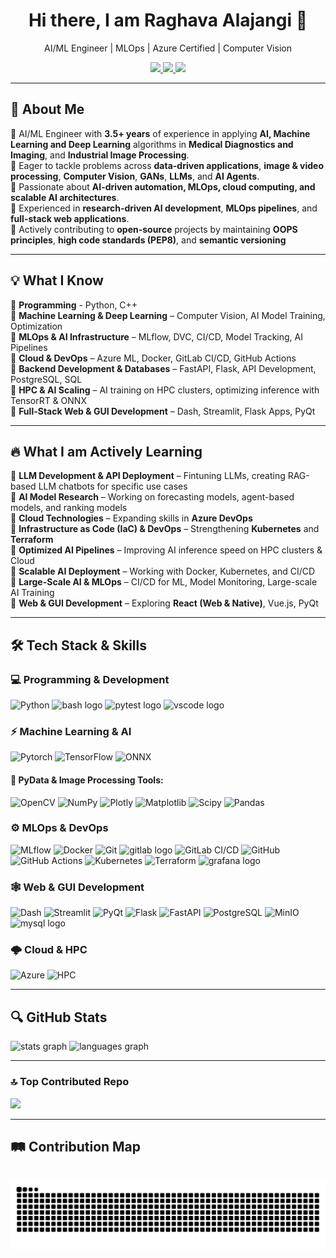 <h1 align="center">Hi there, I am Raghava Alajangi 👋</h1>
<p align="center">
AI/ML Engineer | MLOps | Azure Certified | Computer Vision 
</p>

<p align="center">
  <a href="https://www.linkedin.com/in/raghavaalajangi/">
    <img src="https://img.shields.io/badge/LinkedIn-Connect-blue?style=for-the-badge&logo=linkedin" />  
  </a>
  <a href="mailto:raghava.alajangi95@gmail.com">
    <img src="https://img.shields.io/badge/Gmail-Contact-informational?style=for-the-badge&logo=gmail" />  
  </a>
  <a href="https://yourportfolio.com">
    <img src="https://img.shields.io/badge/Portfolio-View-red?style=for-the-badge&logo=vercel" />
  </a>
</p>

---

## 🚀 About Me
🔹 AI/ML Engineer with **3.5+ years** of experience in applying **AI, Machine Learning and Deep Learning** algorithms in **Medical Diagnostics and Imaging**, and **Industrial Image Processing**.  
🔹 Eager to tackle problems across **data-driven applications**, **image & video processing**, **Computer Vision**, **GANs**, **LLMs**, and **AI Agents**.   
🔹 Passionate about **AI-driven automation, **MLOps**, cloud computing, and scalable AI architectures**.  
🔹 Experienced in **research-driven AI development**, **MLOps pipelines**, and **full-stack web applications**.  
🔹 Actively contributing to **open-source** projects by maintaining **OOPS principles**, **high code standards (PEP8)**, and **semantic versioning**   

---

## 💡 What I Know   
🔹 **Programming** - Python, C++  
🔹 **Machine Learning & Deep Learning** – Computer Vision, AI Model Training, Optimization  
🔹 **MLOps & AI Infrastructure** – MLflow, DVC, CI/CD, Model Tracking, AI Pipelines   
🔹 **Cloud & DevOps** – Azure ML, Docker, GitLab CI/CD, GitHub Actions      
🔹 **Backend Development & Databases** – FastAPI, Flask, API Development, PostgreSQL, SQL   
🔹 **HPC & AI Scaling** – AI training on HPC clusters, optimizing inference with TensorRT & ONNX   
🔹 **Full-Stack Web & GUI Development** – Dash, Streamlit, Flask Apps, PyQt   

---

## 🔥 What I am Actively Learning         
🔹 **LLM Development & API Deployment** – Fintuning LLMs, creating RAG-based LLM chatbots for specific use cases     
🔹 **AI Model Research** – Working on forecasting models, agent-based models, and ranking models      
🔹 **Cloud Technologies** – Expanding skills in **Azure DevOps**      
🔹 **Infrastructure as Code (IaC) & DevOps** – Strengthening **Kubernetes** and **Terraform**      
🔹 **Optimized AI Pipelines** – Improving AI inference speed on HPC clusters & Cloud       
🔹 **Scalable AI Deployment** – Working with Docker, Kubernetes, and CI/CD    
🔹 **Large-Scale AI & MLOps** – CI/CD for ML, Model Monitoring, Large-scale AI Training   
🔹 **Web & GUI Development** – Exploring **React (Web & Native)**, Vue.js, PyQt    

---

## 🛠️ Tech Stack & Skills

### 💻 **Programming & Development**
![Python](https://img.shields.io/badge/Python-3776AB?style=for-the-badge&logo=python&logoColor=white)
<img src="https://img.shields.io/badge/GNU Bash-4EAA25?logo=gnubash&logoColor=white&style=for-the-badge" height="28" alt="bash logo"  />
<img src="https://img.shields.io/badge/Pytest-0A9EDC?logo=pytest&logoColor=white&style=for-the-badge" height="28" alt="pytest logo"  />
<img src="https://img.shields.io/badge/Visual Studio Code-007ACC?logo=visualstudiocode&logoColor=white&style=for-the-badge" height="28" alt="vscode logo"  />

### ⚡ **Machine Learning & AI**
![Pytorch](https://img.shields.io/badge/PyTorch-EE4C2C?style=for-the-badge&logo=pytorch&logoColor=white)
![TensorFlow](https://img.shields.io/badge/TensorFlow-FF6F00?style=for-the-badge&logo=tensorflow&logoColor=white)
![ONNX](https://img.shields.io/badge/ONNX-005CED?style=for-the-badge&logo=onnx&logoColor=white)

#### 🧰 PyData & Image Processing Tools:
![OpenCV](https://img.shields.io/badge/opencv-%23white.svg?style=for-the-badge&logo=opencv&logoColor=white) 
![NumPy](https://img.shields.io/badge/numpy-%23013243.svg?style=for-the-badge&logo=numpy&logoColor=white) 
![Plotly](https://img.shields.io/badge/Plotly-%233F4F75.svg?style=for-the-badge&logo=plotly&logoColor=white)
![Matplotlib](https://img.shields.io/badge/Matplotlib-%23ffffff.svg?style=for-the-badge&logo=Matplotlib&logoColor=black)
![Scipy](https://img.shields.io/badge/SciPy-%230C55A5.svg?style=for-the-badge&logo=scipy&logoColor=%white)
![Pandas](https://img.shields.io/badge/pandas-%23150458.svg?style=for-the-badge&logo=pandas&logoColor=white)

### ⚙️ **MLOps & DevOps**  
![MLflow](https://img.shields.io/badge/MLflow-0194E2?style=for-the-badge&logo=mlflow&logoColor=white)
![Docker](https://img.shields.io/badge/Docker-2496ED?style=for-the-badge&logo=docker&logoColor=white)
![Git](https://img.shields.io/badge/git-%23F05033.svg?style=for-the-badge&logo=git&logoColor=white)
<img src="https://img.shields.io/badge/GitLab-FC6D26?logo=gitlab&logoColor=black&style=for-the-badge" height="28" alt="gitlab logo"  />
![GitLab CI/CD](https://img.shields.io/badge/GitLab_CI/CD-FC6D26?style=for-the-badge&logo=gitlab&logoColor=white)
![GitHub](https://img.shields.io/badge/github-%23121011.svg?style=for-the-badge&logo=github&logoColor=white)   
![GitHub Actions](https://img.shields.io/badge/github%20actions-%232671E5.svg?style=for-the-badge&logo=githubactions&logoColor=white)
![Kubernetes](https://img.shields.io/badge/Kubernetes-326CE5?style=for-the-badge&logo=kubernetes&logoColor=white)
![Terraform](https://img.shields.io/badge/Terraform-7B42BC?style=for-the-badge&logo=terraform&logoColor=white)
<img src="https://img.shields.io/badge/Grafana-F46800?logo=grafana&logoColor=black&style=for-the-badge" height="28" alt="grafana logo"  />

### 🕸️ **Web & GUI Development**  
![Dash](https://img.shields.io/badge/Dash-119EDA?style=for-the-badge&logo=plotly&logoColor=white)
![Streamlit](https://img.shields.io/badge/Streamlit-FF4B4B?style=for-the-badge&logo=streamlit&logoColor=white)
![PyQt](https://img.shields.io/badge/PyQt-41CD52?style=for-the-badge&logo=qt&logoColor=white)
![Flask](https://img.shields.io/badge/Flask-000000?style=for-the-badge&logo=flask&logoColor=white)
![FastAPI](https://img.shields.io/badge/FastAPI-009688?style=for-the-badge&logo=fastapi&logoColor=white)
![PostgreSQL](https://img.shields.io/badge/PostgreSQL-336791?style=for-the-badge&logo=postgresql&logoColor=white)
![MinIO](https://img.shields.io/badge/MinIO-DB1D24?style=for-the-badge&logo=minio&logoColor=white)
<img src="https://img.shields.io/badge/MySQL-4479A1?logo=mysql&logoColor=white&style=for-the-badge" height="28" alt="mysql logo"  />


### 🌩️ **Cloud & HPC**  
![Azure](https://img.shields.io/badge/Microsoft_Azure-0078D4?style=for-the-badge&logo=microsoft-azure&logoColor=white)
![HPC](https://img.shields.io/badge/HPC-282C34?style=for-the-badge&logo=supercomputer&logoColor=white)  

---
<!--
## 📌 **Projects & Experience**  

### 🔹 **AI-Powered Medical Image Segmentation**  
📍 **Max Planck Institute** (2022 – Present)  
✔ Developed **deep learning models** for **medical image segmentation** (CNNs, Transformers)  
✔ Built an **MLOps pipeline** with **MLflow, GitLab CI/CD, DVC, Docker, PostgreSQL, and MinIO**  
✔ **Optimized AI inference** using **ONNX & TensorRT**, reducing latency by **40%**  

### 🔹 **Self-Hosted ML Platform for HPC Workflows**  
📍 **Max Planck Institute**  
✔ Designed a **self-hosted AI training infrastructure** for **HPC & cloud environments**  
✔ Integrated **Kubernetes, OpenStack, and GitLab CI/CD** for **automated training & deployment**  
✔ Established **dataset versioning & model registry** to enable reproducibility  

### 🔹 **AI-Powered Laser Weld Inspection**  
📍 **Bosch (Internship)**  
✔ Prototyped an **AI-driven measurement extraction tool** for **laser weld analysis**  
✔ Developed **deep learning models** for **defect detection**, achieving **90% accuracy**  
✔ **Deployed AI models** for **automated quality inspection** in manufacturing  

---
-->

## 🔍 **GitHub Stats**  
<div align="left">
  <img src="https://github-readme-stats.vercel.app/api?username=RaghavaAlajangi&hide_title=false&hide_rank=false&show_icons=true&include_all_commits=true&count_private=true&disable_animations=false&theme=radical&locale=en&hide_border=false&order=1" height="150" alt="stats graph"  />
  <!--- <img src="https://streak-stats.demolab.com?user=RaghavaAlajangi&locale=en&mode=daily&theme=radical&hide_border=false&border_radius=5&order=3" height="150" alt="streak graph"  /> -->
  <img src="https://github-readme-stats.vercel.app/api/top-langs/?username=RaghavaAlajangi&show_icons=true&theme=radical&hide_border=false&include_all_commits=true&count_private=true&layout=compact&langs_count=6&hide=jupyter%20notebook" height="150" alt="languages graph"  />
  <!--- <img src="https://github-readme-activity-graph.vercel.app/graph?username=RaghavaAlajangi&radius=16&theme=redical&area=true&order=5&hide_border=false&hide_title=false" height="267" alt="activity-graph graph"  /> -->
  <!--- <img src="https://github-profile-trophy.vercel.app?username=RaghavaAlajangi&theme=dracula&column=5&row=2&margin-w=15&margin-h=15&no-bg=false&no-frame=false&order=4" height="150" alt="trophy graph"  /> -->
</div>

---

### 🔝 Top Contributed Repo
![](https://github-contributor-stats.vercel.app/api?username=RaghavaAlajangi&limit=6&theme=radical&combine_all_yearly_contributions=false)

---

## 🛤️ **Contribution Map**  

<br clear="both">

<img src="https://raw.githubusercontent.com/RaghavaAlajangi/RaghavaAlajangi/output/snake.svg" alt="Snake animation" />

